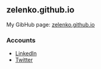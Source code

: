 ## zelenko.github.io
My GibHub page: [zelenko.github.io](https://zelenko.github.io/)


### Accounts

* [LinkedIn](https://www.linkedin.com/in/vzelenko/)
* [Twitter](https://twitter.com/vzelenko)
